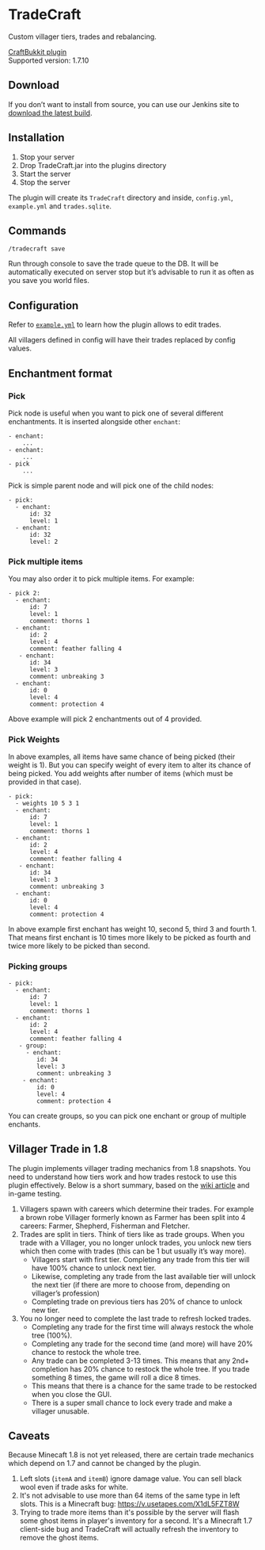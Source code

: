 TradeCraft
==========

Custom villager tiers, trades and rebalancing.

[CraftBukkit plugin](http://bukkit.org/)  
Supported version: 1.7.10


## Download

If you don’t want to install from source, you can use our Jenkins site to [download the latest build](http://build.core-network.us:8080/job/Tradecraft/).

## Installation

1. Stop your server
2. Drop TradeCraft.jar into the plugins directory
3. Start the server
4. Stop the server

The plugin will create its `TradeCraft` directory and inside, `config.yml`, `example.yml` and `trades.sqlite`.

## Commands

    /tradecraft save
    
Run through console to save the trade queue to the DB. It will be automatically executed on server stop but it’s advisable to run it as often as you save you world files.

## Configuration

Refer to [`example.yml`](https://github.com/CoreNetwork/TradeCraft/blob/master/resources/example.yml) to learn how the plugin allows to edit trades.

All villagers defined in config will have their trades replaced by config values.

## Enchantment format

### Pick
Pick node is useful when you want to pick one of several different enchantments. It is inserted alongside other `enchant`:

```
- enchant:
    ...
- enchant:
    ...
- pick
    ...
```

Pick is simple parent node and will pick one of the child nodes:
```
- pick:
  - enchant:
      id: 32
      level: 1
  - enchant:
      id: 32
      level: 2
```

### Pick multiple items

You may also order it to pick multiple items. For example:

```    
- pick 2:
  - enchant:
      id: 7
      level: 1
      comment: thorns 1
  - enchant:
      id: 2
      level: 4
      comment: feather falling 4
   - enchant:
      id: 34
      level: 3
      comment: unbreaking 3
  - enchant:
      id: 0
      level: 4
      comment: protection 4
```

Above example will pick 2 enchantments out of 4 provided.

### Pick Weights
In above examples, all items have same chance of being picked (their weight is 1). But you can specify weight of every item to alter its chance of being picked. You add weights after number of items (which must be provided in that case).

```    
- pick:
  - weights 10 5 3 1
  - enchant:
      id: 7
      level: 1
      comment: thorns 1
  - enchant:
      id: 2
      level: 4
      comment: feather falling 4
   - enchant:
      id: 34
      level: 3
      comment: unbreaking 3
  - enchant:
      id: 0
      level: 4
      comment: protection 4
```
 
In above example first enchant has weight 10, second 5, third 3 and fourth 1. That means first enchant is 10 times more likely to be picked as fourth and twice more likely to be picked than second.

### Picking groups

```    
- pick:
  - enchant:
      id: 7
      level: 1
      comment: thorns 1
  - enchant:
      id: 2
      level: 4
      comment: feather falling 4
   - group:
     - enchant:
        id: 34
        level: 3
        comment: unbreaking 3
    - enchant:
        id: 0
        level: 4
        comment: protection 4
```

You can create groups, so you can pick one enchant or group of multiple enchants.

## Villager Trade in 1.8

The plugin implements villager trading mechanics from 1.8 snapshots. You need to understand how tiers work and how trades restock to use this plugin effectively. Below is a short summary, based on the [wiki article](http://minecraft.gamepedia.com/Trading#1.8_Trading_Revamp) and in-game testing.

1. Villagers spawn with careers which determine their trades. For example a brown robe Villager formerly known as Farmer has been split into 4 careers: Farmer, Shepherd, Fisherman and Fletcher.
2. Trades are split in tiers. Think of tiers like as trade groups. When you trade with a Villager, you no longer unlock trades, you unlock new tiers which then come with trades (this can be 1 but usually it’s way more).
   * Villagers start with first tier. Completing any trade from this tier will have 100% chance to unlock next tier.
   * Likewise, completing any trade from the last available tier will unlock the next tier (if there are more to choose from, depending on villager’s profession)
   * Completing trade on previous tiers has 20% of chance to unlock new tier.
3. You no longer need to complete the last trade to refresh locked trades.
   * Completing any trade for the first time will always restock the whole tree (100%).
   * Completing any trade for the second time (and more) will have 20% chance to restock the whole tree.
   * Any trade can be completed 3-13 times. This means that any 2nd+ completion has 20% chance to restock the whole tree. If you trade something 8 times, the game will roll a dice 8 times.
   * This means that there is a chance for the same trade to be restocked when you close the GUI.
   * There is a super small chance to lock every trade and make a villager unusable.


## Caveats

Because Minecaft 1.8 is not yet released, there are certain trade mechanics which depend on 1.7 and cannot be changed by the plugin.

1. Left slots (`itemA` and `itemB`) ignore damage value. You can sell black wool even if trade asks for white.
2. It's not advisable to use more than 64 items of the same type in left slots. This is a Minecraft bug: https://v.usetapes.com/X1dL5FZT8W 
3. Trying to trade more items than it's possible by the server will flash some ghost items in player's inventory for a second. It's a Minecraft 1.7 client-side bug and TradeCraft will actually refresh the inventory to remove the ghost items.
